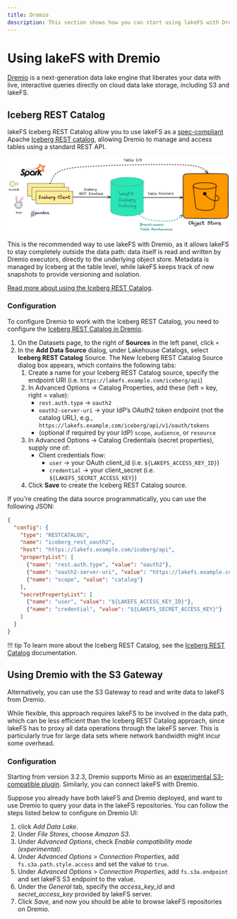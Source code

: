 ```yaml
---
title: Dremio
description: This section shows how you can start using lakeFS with Dremio, a next-generation data lake engine.
---
```


# Using lakeFS with Dremio

[Dremio](https://www.dremio.com/) is a next-generation data lake engine that liberates your data with live, 
interactive queries directly on cloud data lake storage, including S3 and lakeFS.

## Iceberg REST Catalog

lakeFS Iceberg REST Catalog allow you to use lakeFS as a [spec-compliant](https://github.com/apache/iceberg/blob/main/open-api/rest-catalog-open-api.yaml) Apache [Iceberg REST catalog](https://editor-next.swagger.io/?url=https://raw.githubusercontent.com/apache/iceberg/main/open-api/rest-catalog-open-api.yaml), 
allowing Dremio to manage and access tables using a standard REST API.

![lakeFS Iceberg REST Catalog](../assets/img/lakefs_iceberg_rest_catalog.png)

This is the recommended way to use lakeFS with Dremio, as it allows lakeFS to stay completely outside the data path: data itself is read and written by Dremio executors, directly to the underlying object store. Metadata is managed by Iceberg at the table level, while lakeFS keeps track of new snapshots to provide versioning and isolation.

[Read more about using the Iceberg REST Catalog](./iceberg.md#iceberg-rest-catalog).    

### Configuration

To configure Dremio to work with the Iceberg REST Catalog, you need to configure the [Iceberg REST Catalog in Dremio](https://docs.dremio.com/current/data-sources/lakehouse-catalogs/iceberg-rest-catalog/).

1. On the Datasets page, to the right of **Sources** in the left panel, click `+`
1. In the **Add Data Source** dialog, under Lakehouse Catalogs, select **Iceberg REST Catalog** Source. The New Iceberg REST Catalog Source dialog box appears, which contains the following tabs:
    1. Create a name for your Iceberg REST Catalog source, specify the endpoint URI (i.e. `https://lakefs.example.com/iceberg/api`)
    1. In Advanced Options → Catalog Properties, add these (left = key, right = value):
        - `rest.auth.type` → `oauth2` 
        - `oauth2-server-uri` → your IdP’s OAuth2 token endpoint (not the catalog URL), e.g., `https://lakefs.example.com/iceberg/api/v1/oauth/tokens`
        - (optional if required by your IdP) `scope`, `audience`, or `resource`
    1. In Advanced Options → Catalog Credentials (secret properties), supply one of:
        - Client credentials flow:
            - `user` → your OAuth client_id (i.e. `${LAKEFS_ACCESS_KEY_ID}`)
            - `credential` → your client_secret (i.e. `${LAKEFS_SECRET_ACCESS_KEY}`)
    1. Click **Save** to create the Iceberg REST Catalog source.

If you're creating the data source programmatically, you can use the following JSON:

```json
{
  "config": {
    "type": "RESTCATALOG",
    "name": "iceberg_rest_oauth2",
    "host": "https://lakefs.example.com/iceberg/api",
    "propertyList": [
      {"name": "rest.auth.type", "value": "oauth2"},
      {"name": "oauth2-server-uri", "value": "https://lakefs.example.com/iceberg/api/v1/oauth/tokens"},
      {"name": "scope", "value": "catalog"}
    ],
    "secretPropertyList": [
      {"name": "user", "value": "${LAKEFS_ACCESS_KEY_ID}"},
      {"name": "credential", "value": "${LAKEFS_SECRET_ACCESS_KEY}"}
    ]
  }
}
```

!!! tip
    To learn more about the Iceberg REST Catalog, see the [Iceberg REST Catalog](./iceberg.md#iceberg-rest-catalog) documentation.

## Using Dremio with the S3 Gateway

Alternatively, you can use the S3 Gateway to read and write data to lakeFS from Dremio.

While flexible, this approach requires lakeFS to be involved in the data path, which can be less efficient than the Iceberg REST Catalog approach, since lakeFS has to proxy all data operations through the lakeFS server. This is particularly true for large data sets where network bandwidth might incur some overhead.   

### Configuration

Starting from version 3.2.3, Dremio supports Minio as an [experimental S3-compatible plugin](https://docs.dremio.com/current/sonar/data-sources/object/s3/#configuring-s3-for-minio).
Similarly, you can connect lakeFS with Dremio.

Suppose you already have both lakeFS and Dremio deployed, and want to use Dremio to query your data in the lakeFS repositories.
You can follow the steps listed below to configure on Dremio UI:

1. click _Add Data Lake_.
1. Under _File Stores_, choose _Amazon S3_.
1. Under _Advanced Options_, check _Enable compatibility mode (experimental)_.
1. Under _Advanced Options_ > _Connection Properties_, add `fs.s3a.path.style.access` and set the value to `true`.
1. Under _Advanced Options_ > _Connection Properties_, add `fs.s3a.endpoint` and set lakeFS S3 endpoint to the value. 
1. Under the _General_ tab, specify the _access_key_id_ and _secret_access_key_ provided by lakeFS server.
1. Click _Save_, and now you should be able to browse lakeFS repositories on Dremio.

